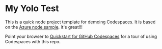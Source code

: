 
# My Yolo Test

This is a quick node project template for demoing Codespaces. It is based on the [Azure node sample](https://github.com/Azure-Samples/nodejs-docs-hello-world). It's great!!!

Point your browser to [Quickstart for GitHub Codespaces](https://docs.github.com/en/codespaces/getting-started/quickstart) for a tour of using Codespaces with this repo.
